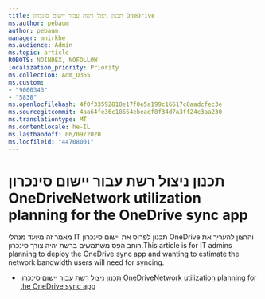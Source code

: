 ```yaml
---
title: תכנון ניצול רשת עבור יישום סינכרון OneDrive
ms.author: pebaum
author: pebaum
manager: mnirkhe
ms.audience: Admin
ms.topic: article
ROBOTS: NOINDEX, NOFOLLOW
localization_priority: Priority
ms.collection: Adm_O365
ms.custom:
- "9000343"
- "5838"
ms.openlocfilehash: 4f0f33592818e17f0e5a199c16617c8aadcfec3e
ms.sourcegitcommit: 4aa64fe36c18654ebeadf8f34d7a3ff24c3aa230
ms.translationtype: MT
ms.contentlocale: he-IL
ms.lasthandoff: 06/09/2020
ms.locfileid: "44708001"
---
```

# <a name="network-utilization-planning-for-the-onedrive-sync-app"></a><span data-ttu-id="be5d2-102">תכנון ניצול רשת עבור יישום סינכרון OneDrive</span><span class="sxs-lookup"><span data-stu-id="be5d2-102">Network utilization planning for the OneDrive sync app</span></span>

<span data-ttu-id="be5d2-103">מאמר זה מיועד מנהלי IT תכנון לפרוס את יישום סינכרון OneDrive והרצון להעריך את רוחב הפס משתמשים ברשת יהיה צורך סינכרון.</span><span class="sxs-lookup"><span data-stu-id="be5d2-103">This article is for IT admins planning to deploy the OneDrive sync app and wanting to estimate the network bandwidth users will need for syncing.</span></span>  

- [<span data-ttu-id="be5d2-104">תכנון ניצול רשת עבור יישום סינכרון OneDrive</span><span class="sxs-lookup"><span data-stu-id="be5d2-104">Network utilization planning for the OneDrive sync app</span></span>](https://docs.microsoft.com/onedrive/network-utilization-planning)